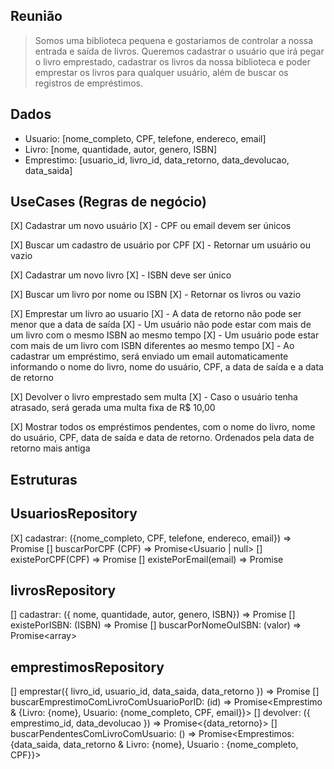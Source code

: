 ## Reunião

> Somos uma biblioteca pequena e gostariamos de controlar a nossa entrada e saída de livros. Queremos cadastrar o usuário que irá pegar o livro emprestado, cadastrar os livros da nossa biblioteca e poder emprestar os livros para qualquer usuário, além de buscar os registros de empréstimos.


## Dados
- Usuario: [nome_completo, CPF, telefone, endereco, email]
- Livro: [nome, quantidade, autor, genero, ISBN]
- Emprestimo: [usuario_id, livro_id, data_retorno, data_devolucao, data_saida]

## UseCases (Regras de negócio)
[X] Cadastrar um novo usuário
[X] - CPF ou email devem ser únicos

[X] Buscar um cadastro de usuário por CPF
[X] - Retornar um usuário ou vazio

[X] Cadastrar um novo livro
[X] - ISBN deve ser único

[X] Buscar um livro por nome ou ISBN
[X] - Retornar os livros ou vazio

[X] Emprestar um livro ao usuario
[X] - A data de retorno não pode ser menor que a data de saída
[X] - Um usuário não pode estar com mais de um livro com o mesmo ISBN ao mesmo tempo
[X] - Um usuário pode estar com mais de um livro com ISBN diferentes ao mesmo tempo
[X] - Ao cadastrar um empréstimo, será enviado um email automaticamente informando o nome do livro, nome do usuário, CPF, a data de saída e a data de retorno

[X] Devolver o livro emprestado sem multa
[X] - Caso o usuário tenha atrasado, será gerada uma multa fixa de R$ 10,00

[X] Mostrar todos os empréstimos pendentes, com o nome do livro, nome do usuário, CPF, data de saída e data de retorno. Ordenados pela data de retorno mais antiga

## Estruturas

## UsuariosRepository
[X] cadastrar: ({nome_completo, CPF, telefone, endereco, email}) => Promise<void>
[] buscarPorCPF (CPF) => Promise<Usuario | null>
[] existePorCPF(CPF) => Promise<boolean>
[] existePorEmail(email) => Promise<boolean>

## livrosRepository
[] cadastrar: ({ nome, quantidade, autor, genero, ISBN}) => Promise<void>
[] existePorISBN: (ISBN) => Promise<boolean>
[] buscarPorNomeOuISBN: (valor) => Promise<array<Livro>>

## emprestimosRepository
[] emprestar({ livro_id, usuario_id, data_saida, data_retorno }) => Promise<void>
[] buscarEmprestimoComLivroComUsuarioPorID: (id) => Promise<Emprestimo & {Livro: {nome}, Usuario: {nome_completo, CPF, email}}>
[] devolver: ({ emprestimo_id, data_devolucao }) => Promise<{data_retorno}>
[] buscarPendentesComLivroComUsuario: () => Promise<Emprestimos: {data_saida, data_retorno & Livro: {nome}, Usuario : {nome_completo, CPF}}>